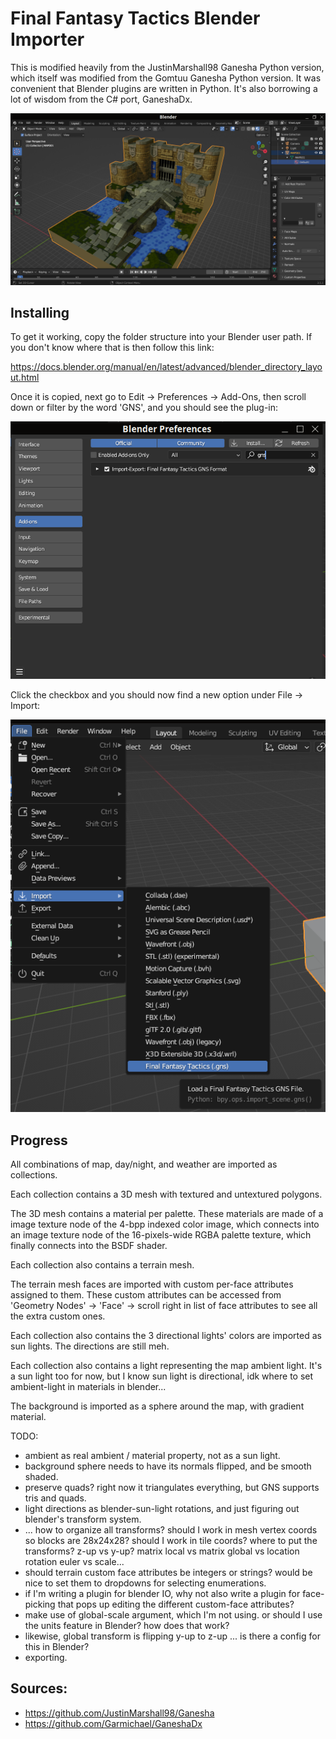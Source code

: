 # Final Fantasy Tactics Blender Importer

This is modified heavily from the JustinMarshall98 Ganesha Python version, which itself was modified from the Gomtuu Ganesha Python version.
It was convenient that Blender plugins are written in Python.
It's also borrowing a lot of wisdom from the C# port, GaneshaDx.

![example](ex3.png)

## Installing

To get it working, copy the folder structure into your Blender user path.
If you don't know where that is then follow this link:

https://docs.blender.org/manual/en/latest/advanced/blender_directory_layout.html

Once it is copied, next go to Edit -> Preferences -> Add-Ons, then scroll down or filter by the word 'GNS', and you should see the plug-in:

![step 1](ex1.png)

Click the checkbox and you should now find a new option under File -> Import:

![step 2](ex2.png)

## Progress

All combinations of map, day/night, and weather are imported as collections.

Each collection contains a 3D mesh with textured and untextured polygons.

The 3D mesh contains a material per palette.  These materials are made of a image texture node of the 4-bpp indexed color image, 
which connects into an image texture node of the 16-pixels-wide RGBA palette texture,
which finally connects into the BSDF shader.

Each collection also contains a terrain mesh.

The terrain mesh faces are imported with custom per-face attributes assigned to them.
These custom attributes can be accessed from 'Geometry Nodes' -> 'Face' -> scroll right in list of face attributes to see all the extra custom ones.

Each collection also contains the 3 directional lights' colors are imported as sun lights.
The directions are still meh.

Each collection also contains a light representing the map ambient light.  It's a sun light too for now, but I know sun light is directional, idk where to set ambient-light in materials in blender... 

The background is imported as a sphere around the map, with gradient material.

TODO:
- ambient as real ambient / material property, not as a sun light.
- background sphere needs to have its normals flipped, and be smooth shaded.
- preserve quads? right now it triangulates everything, but GNS supports tris and quads.
- light directions as blender-sun-light rotations, and just figuring out blender's transform system.
- ... how to organize all transforms?  should I work in mesh vertex coords so blocks are 28x24x28?  should I work in tile coords?  where to put the transforms?  z-up vs y-up?  matrix local vs matrix global vs location rotation euler vs scale...
- should terrain custom face attributes be integers or strings?  would be nice to set them to dropdowns for selecting enumerations.
- if I'm writing a plugin for blender IO, why not also write a plugin for face-picking that pops up editing the different custom-face attributes?
- make use of global-scale argument, which I'm not using.  or should I use the units feature in Blender?  how does that work?
- likewise, global transform is flipping y-up to z-up ... is there a config for this in Blender?
- exporting.

## Sources:

- https://github.com/JustinMarshall98/Ganesha
- https://github.com/Garmichael/GaneshaDx
